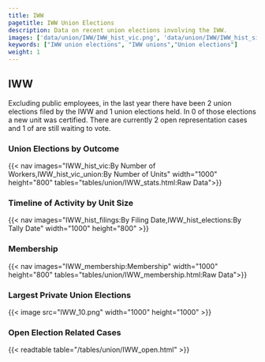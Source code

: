 ```yaml
---
title: IWW
pagetitle: IWW Union Elections
description: Data on recent union elections involving the IWW.
images: ['data/union/IWW/IWW_hist_vic.png', 'data/union/IWW/IWW_hist_size.png', 'data/union/IWW/IWW_10.png']
keywords: ["IWW union elections", "IWW unions","Union elections"]
weight: 1
---
```

##  IWW

Excluding public employees, in the last year there have been 2 union elections filed by the IWW and 1 union elections held. In 0 of those elections a new unit was certified. There are currently 2 open representation cases and 1 of are still waiting to vote.

### Union Elections by Outcome
{{< nav images="IWW_hist_vic:By Number of Workers,IWW_hist_vic_union:By Number of Units" width="1000" height="800" tables="tables/union/IWW_stats.html:Raw Data">}}

### Timeline of Activity by Unit Size
{{< nav images="IWW_hist_filings:By Filing Date,IWW_hist_elections:By Tally Date" width="1000" height="800" >}}

### Membership
{{< nav images="IWW_membership:Membership" width="1000" height="800" tables="tables/union/IWW_membership.html:Raw Data">}}

### Largest Private Union Elections
{{< image src="IWW_10.png" width="1000" height="1000"  >}}

### Open Election Related Cases
{{< readtable table="/tables/union/IWW_open.html" >}}

